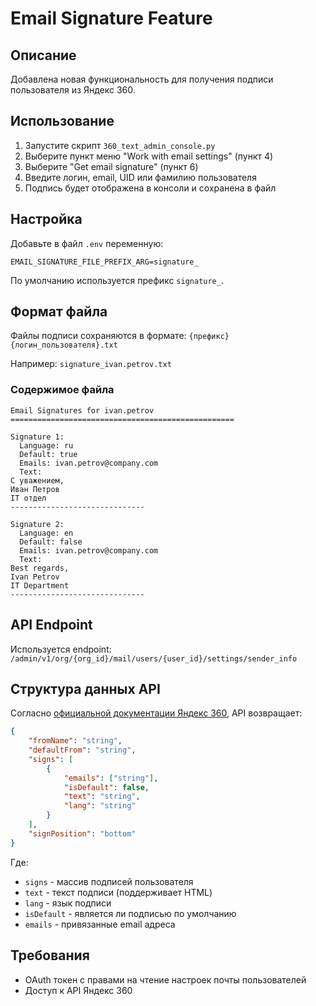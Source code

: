 # Email Signature Feature

## Описание
Добавлена новая функциональность для получения подписи пользователя из Яндекс 360.

## Использование
1. Запустите скрипт `360_text_admin_console.py`
2. Выберите пункт меню "Work with email settings" (пункт 4)
3. Выберите "Get email signature" (пункт 6)
4. Введите логин, email, UID или фамилию пользователя
5. Подпись будет отображена в консоли и сохранена в файл

## Настройка
Добавьте в файл `.env` переменную:
```
EMAIL_SIGNATURE_FILE_PREFIX_ARG=signature_
```

По умолчанию используется префикс `signature_`.

## Формат файла
Файлы подписи сохраняются в формате: `{префикс}{логин_пользователя}.txt`

Например: `signature_ivan.petrov.txt`

### Содержимое файла
```
Email Signatures for ivan.petrov
==================================================

Signature 1:
  Language: ru
  Default: true
  Emails: ivan.petrov@company.com
  Text:
С уважением,
Иван Петров
IT отдел
------------------------------

Signature 2:
  Language: en
  Default: false
  Emails: ivan.petrov@company.com
  Text:
Best regards,
Ivan Petrov
IT Department
------------------------------
```

## API Endpoint
Используется endpoint: `/admin/v1/org/{org_id}/mail/users/{user_id}/settings/sender_info`

## Структура данных API
Согласно [официальной документации Яндекс 360](https://yandex.ru/dev/api360/doc/ru/ref/MailUserSettingsService/MailUserSettingsService_GetSenderInfo), API возвращает:

```json
{
    "fromName": "string",
    "defaultFrom": "string",
    "signs": [
        {
            "emails": ["string"],
            "isDefault": false,
            "text": "string",
            "lang": "string"
        }
    ],
    "signPosition": "bottom"
}
```

Где:
- `signs` - массив подписей пользователя
- `text` - текст подписи (поддерживает HTML)
- `lang` - язык подписи
- `isDefault` - является ли подписью по умолчанию
- `emails` - привязанные email адреса

## Требования
- OAuth токен с правами на чтение настроек почты пользователей
- Доступ к API Яндекс 360
